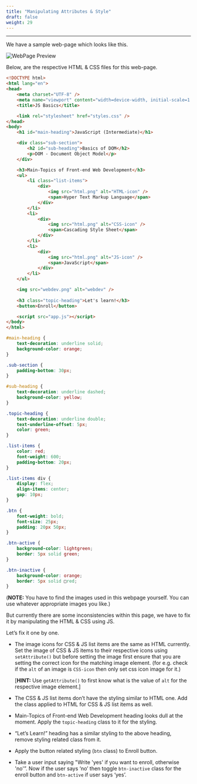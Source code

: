 ```yaml
---
title: "Manipulating Attributes & Style"
draft: false
weight: 29
---
```


---

We have a sample web-page which looks like this.

![WebPage Preview](../../images/exercises/style-manipulation/webpage.png)

Below, are the respective HTML & CSS files for this web-page.

``` HTML
<!DOCTYPE html>
<html lang="en">
<head>
    <meta charset="UTF-8" />
    <meta name="viewport" content="width=device-width, initial-scale=1.0" />
    <title>JS Basics</title>

    <link rel="stylesheet" href="styles.css" />
</head>
<body>
    <h1 id="main-heading">JavaScript (Intermediate)</h1>

    <div class="sub-section">
        <h2 id="sub-heading">Basics of DOM</h2>
        <p>DOM - Document Object Model</p>
    </div>

    <h3>Main-Topics of Front-end Web Development</h3>
    <ul>
        <li class="list-items">
            <div>
                <img src="html.png" alt="HTML-icon" />
                <span>Hyper Text Markup Language</span>
            </div>
        </li>
        <li>
            <div>
                <img src="html.png" alt="CSS-icon" />
                <span>Cascading Style Sheet</span>
            </div>
        </li>
        <li>
            <div>
                <img src="html.png" alt="JS-icon" />
                <span>JavaScript</span>
            </div>
        </li>
    </ul>

    <img src="webdev.png" alt="webdev" />
    
    <h3 class="topic-heading">Let's learn!</h3>
    <button>Enroll</button>

    <script src="app.js"></script>
</body>
</html> 
```

``` CSS
#main-heading {
    text-decoration: underline solid;
    background-color: orange;
}

.sub-section {
    padding-bottom: 30px;
}

#sub-heading {
    text-decoration: underline dashed;
    background-color: yellow;
}

.topic-heading {
    text-decoration: underline double;
    text-underline-offset: 5px;
    color: green;
}

.list-items {
    color: red;
    font-weight: 600;
    padding-bottom: 20px;
}

.list-items div {
    display: flex;
    align-items: center;
    gap: 10px;
}

.btn {
    font-weight: bold;
    font-size: 25px;
    padding: 20px 50px;
}

.btn-active {
    background-color: lightgreen;
    border: 5px solid green;
}

.btn-inactive {
    background-color: orange;
    border: 5px solid □red;
}
```

(**NOTE:** You have to find the images used in this webpage yourself. You can use whatever appropriate images you like.)

But currently there are some inconsistencies within this page, we have to fix it by manipulating the HTML & CSS using JS.

Let’s fix it one by one.

- The image icons for CSS & JS list items are the same as HTML currently. Set the image of CSS & JS items to their respective icons using `setAttribute()` but before setting the image first ensure that you are setting the correct icon for the matching image element. (for e.g. check if the `alt` of an image is `CSS-icon` then only set css icon image for it.)
    
    [**HINT:** Use `getAttribute()` to first know what is the value of `alt` for the respective image element.]
    
- The CSS & JS list items don’t have the styling similar to HTML one. Add the class applied to HTML for CSS & JS list items as well.
- Main-Topics of Front-end Web Development heading looks dull at the moment. Apply the `topic-heading` class to it for the styling.
- “Let’s Learn!” heading has a similar styling to the above heading, remove styling related class from it.
- Apply the button related styling (`btn` class) to Enroll button.
- Take a user input saying "Write 'yes' if you want to enroll, otherwise 'no'”.  Now if the user says ‘no’ then toggle `btn-inactive` class for the enroll button and `btn-active` if user says ‘yes’.

<!-- [Answer](https://www.notion.so/Answer-20725c56e8154b2c8d1d9e39e50c0c29?pvs=21) -->